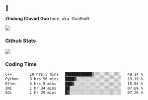 ### 👋 

**Zhidong (David) Guo** here, aka. Gun9niR.

![](https://komarev.com/ghpvc/?username=Gun9niR&label=Total+Views)

### Github Stats

<img src="https://github-readme-stats.vercel.app/api?username=Gun9niR&count_private=true&show_icons=true&theme=vue-dark&hide_title=true">

### Coding Time

<!--START_SECTION:waka-->

```txt
C++        10 hrs 5 mins   ████████████▒░░░░░░░░░░░░   49.14 %
Python     3 hrs 56 mins   ████▓░░░░░░░░░░░░░░░░░░░░   19.19 %
Other      3 hrs 5 mins    ███▓░░░░░░░░░░░░░░░░░░░░░   15.04 %
INI        1 hr 34 mins    ██░░░░░░░░░░░░░░░░░░░░░░░   07.69 %
SQL        1 hr 29 mins    █▓░░░░░░░░░░░░░░░░░░░░░░░   07.26 %
```

<!--END_SECTION:waka-->
